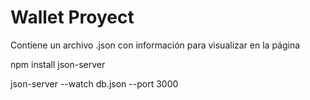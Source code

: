 # Wallet Proyect 

Contiene un archivo .json con información para visualizar en la página 

npm install json-server

json-server --watch db.json --port 3000
